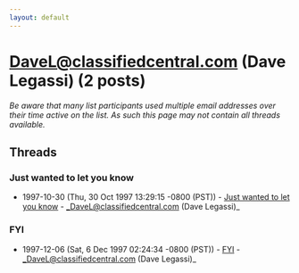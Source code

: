 ```yaml
---
layout: default
---
```


# DaveL@classifiedcentral.com (Dave Legassi) (2 posts)

_Be aware that many list participants used multiple email addresses over their time active on the list. As such this page may not contain all threads available._

## Threads

### Just wanted to let you know
+ 1997-10-30 (Thu, 30 Oct 1997 13:29:15 -0800 (PST)) - [Just wanted to let you know](/archive/1997/10/cb05415f1f73d218bc2cf8a86207f5150d9f6ecb70f5142ef6ca83165978fa87) - _DaveL@classifiedcentral.com (Dave Legassi)_

### FYI
+ 1997-12-06 (Sat, 6 Dec 1997 02:24:34 -0800 (PST)) - [FYI](/archive/1997/12/d8505ddf47422c0be28868540bb022b00c2b678f8ccad418ec839afb369551e2) - _DaveL@classifiedcentral.com (Dave Legassi)_

